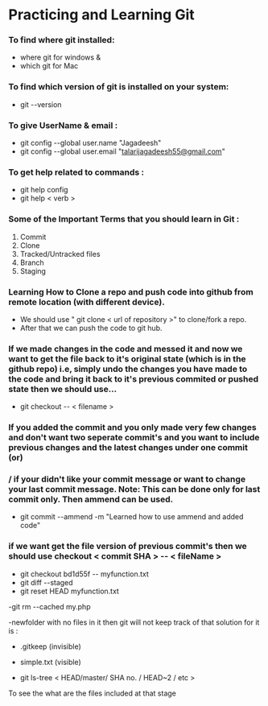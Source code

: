 # Practicing and Learning Git 

### To find where git installed: 
- where git for windows &
- which git for Mac

### To find which version of git is installed on your system:
- git --version

### To give UserName & email :
- git config --global user.name "Jagadeesh"
- git config --global user.email "talarijagadeesh55@gmail.com"


### To get help related to commands :
 - git help config
 - git help < verb >

### Some of the Important Terms that you should learn in Git : 

1. Commit
2. Clone
3. Tracked/Untracked files
4. Branch
5. Staging

### Learning How to Clone a repo and push code into github from remote location (with different device).

- We should use " git clone < url of repository >" to clone/fork a repo.
- After that we can push the code to git hub.


### If we made changes in the code and messed it and now we want to get the file back to it's original state (which is in the github repo) i.e, simply undo the changes you have made to the code and bring it back to it's previous commited or pushed state then we should use...

- git checkout -- < filename >

### If you added the commit and you only made very few changes and don't want two seperate commit's and you want to include previous changes and the latest changes under one commit  (or)

### / if your didn't like your commit message or want to change your last commit message. Note: This can be done only for last commit only. Then ammend can be used.


- git commit --ammend -m "Learned how to use ammend and added code"


### if we want get the file version of previous commit's then we should use checkout < commit SHA > -- < fileName >

- git checkout  bd1d55f -- myfunction.txt
- git diff --staged
- git reset HEAD myfunction.txt


-git rm --cached my.php

-newfolder with no files in it then git will not keep track of that 
solution for it is :
- .gitkeep (invisible)
- simple.txt (visible)



- git ls-tree < HEAD/master/ SHA no. / HEAD~2 / etc >

To see the what are the files included at that stage
